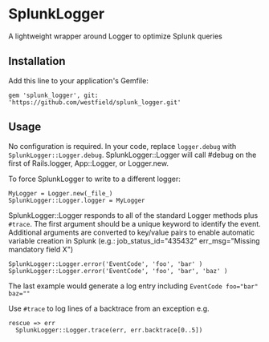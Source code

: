 # SplunkLogger

A lightweight wrapper around Logger to optimize Splunk queries

## Installation

Add this line to your application's Gemfile:

    gem 'splunk_logger', git: 'https://github.com/westfield/splunk_logger.git'

## Usage
No configuration is required. In your code, replace `logger.debug` with 
`SplunkLogger::Logger.debug`. SplunkLogger::Logger will call #debug on the first of 
Rails.logger, App::Logger, or Logger.new. 

To force SplunkLogger to write to a different logger: 

    MyLogger = Logger.new(_file_)
    SplunkLogger::Logger.logger = MyLogger
    
SplunkLogger::Logger responds to all of the standard Logger methods plus `#trace`. 
The first argument should be a unique keyword to identify the event. Additional
arguments are converted to key/value pairs to enable automatic variable creation in 
Splunk (e.g.: job_status_id="435432" err_msg="Missing mandatory field X")

    SplunkLogger::Logger.error('EventCode', 'foo', 'bar' )
    SplunkLogger::Logger.error('EventCode', 'foo', 'bar', 'baz' )

The last example would generate a log entry including `EventCode foo="bar" baz=""`
    
Use `#trace` to log lines of a backtrace from an exception e.g.

    rescue => err
      SplunkLogger::Logger.trace(err, err.backtrace[0..5])
